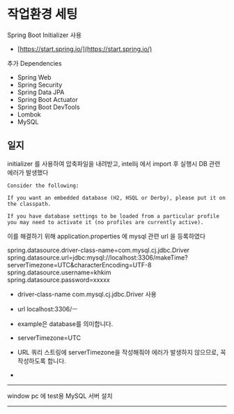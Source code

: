 # 작업환경 세팅

Spring Boot Initializer 사용
- [https://start.spring.io/](https://start.spring.io/) 

추가 Dependencies
- Spring Web
- Spring Security
- Spring Data JPA
- Spring Boot Actuator
- Spring Boot DevTools
- Lombok
- MySQL

## 일지
initializer 를 사용하여 압축파일을 내려받고, intellij 에서 import 후 실행시 DB 관련 에러가 발생했다
```text
Consider the following:

If you want an embedded database (H2, HSQL or Derby), please put it on the classpath.

If you have database settings to be loaded from a particular profile you may need to activate it (no profiles are currently active).
```
이를 해결하기 위해 application.properties 에 mysql 관련 url 을 등록하였다

spring.datasource.driver-class-name=com.mysql.cj.jdbc.Driver  
spring.datasource.url=jdbc:mysql://localhost:3306/makeTime?serverTimezone=UTC&characterEncoding=UTF-8  
spring.datasource.username=khkim  
spring.datasource.password=xxxxx

-   driver-class-name
	com.mysql.cj.jdbc.Driver 사용
-   url
	localhost:3306/ㅡ

-   example은 database를 의미합니다.

-   serverTimezone=UTC

-   URL 쿼리 스트링에 serverTimezone을 작성해줘야 에러가 발생하지 않으므로, 꼭 작성하도록 합니다.
- 
----------
window pc 에 test용 MySQL 서버 설치

-------







<!--stackedit_data:
eyJoaXN0b3J5IjpbMTc2MDA1ODM4MiwtMjE0MDU2ODEzNywxOD
g3MjM3Mzg4LDg4Njc2NzU3M119
-->